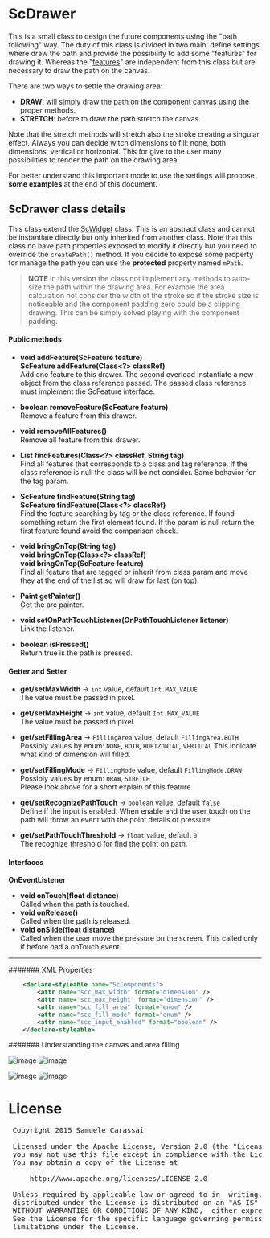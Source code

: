 # ScDrawer
This is a small class to design the future components using the "path following" way.
The duty of this class is divided in two main: define settings where draw the path and provide the possibility to add some "features" for drawing it.
Whereas the "[features](..\sc-feature\ScFeature.md)" are independent from this class but are necessary to draw the path on the canvas.

There are two ways to settle the drawing area:
- **DRAW**: will simply draw the path on the component canvas using the proper methods.
- **STRETCH**: before to draw the path stretch the canvas.

Note that the stretch methods will stretch also the stroke creating a singular effect.
Always you can decide witch dimensions to fill: none, both dimensions, vertical or horizontal.
This for give to the user many possibilities to render the path on the drawing area.

For better understand this important mode to use the settings will propose **some examples** at the end of this document.


## ScDrawer class details
This class extend the [ScWidget](..\sc-widget\ScWidget.md) class.
This is an abstract class and cannot be instantiate directly but only inherited from another class.
Note that this class no have path properties exposed to modify it directly but you need to override the `createPath()` method.
If you decide to expose some property for manage the path you can use the **protected** property named `mPath`.

> **NOTE**
> In this version the class not implement any methods to auto-size the path within the drawing area.
> For example the area calculation not consider the width of the stroke so if the stroke size is noticeable and the component padding zero could be a clipping drawing.
> This can be simply solved playing with the component padding.


#### Public methods

- **void addFeature(ScFeature feature)**<br />
**ScFeature addFeature(Class<?> classRef)**<br />
Add one feature to this drawer.
The second overload instantiate a new object from the class reference passed.
The passed class reference must implement the ScFeature interface.

- **boolean removeFeature(ScFeature feature)**<br />
Remove a feature from this drawer.

- **void removeAllFeatures()**<br />
Remove all feature from this drawer.

- **List<ScFeature> findFeatures(Class<?> classRef, String tag)**<br />
Find all features that corresponds to a class and tag reference.
If the class reference is null the class will be not consider. 
Same behavior for the tag param.

- **ScFeature findFeature(String tag)**<br />
**ScFeature findFeature(Class<?> classRef)**<br />
Find the feature searching by tag or the class reference.
If found something return the first element found.
If the param is null return the first feature found avoid the comparison check.

- **void bringOnTop(String tag)**<br />
**void bringOnTop(Class<?> classRef)**<br />
**void bringOnTop(ScFeature feature)**<br />
Find all feature that are tagged or inherit from class param and move they at the end of the list so will draw for last (on top).

- **Paint getPainter()**<br />
Get the arc painter.

- **void setOnPathTouchListener(OnPathTouchListener listener)**<br />
Link the listener.

- **boolean isPressed()**<br />
Return true is the path is pressed.


#### Getter and Setter

- **get/setMaxWidth**  -> `int` value, default `Int.MAX_VALUE`<br />
The value must be passed in pixel.

- **get/setMaxHeight**  -> `int` value, default `Int.MAX_VALUE`<br />
The value must be passed in pixel.

- **get/setFillingArea**  -> `FillingArea` value, default `FillingArea.BOTH`<br />
Possibly values by enum: `NONE`, `BOTH`, `HORIZONTAL`, `VERTICAL`
This indicate what kind of dimension will filled.

- **get/setFillingMode**  -> `FillingMode` value, default `FillingMode.DRAW`<br />
Possibly values by enum: `DRAW`, `STRETCH`<br />
Please look above for a short explain of this feature.

- **get/setRecognizePathTouch**  -> `boolean` value, default `false`<br />
Define if the input is enabled.
When enable and the user touch on the path will throw an event with the point details of pressure.

- **get/setPathTouchThreshold** -> `float` value, default `0`<br />
The recognize threshold for find the point on path.


#### Interfaces

**OnEventListener**
- **void onTouch(float distance)**<br />
Called when the path is touched.
- **void onRelease()**<br />
Called when the path is released.
- **void onSlide(float distance)**<br />
Called when the user move the pressure on the screen.
This called only if before had a onTouch event.


---
####### XML Properties
```xml
    <declare-styleable name="ScComponents">
        <attr name="scc_max_width" format="dimension" />
        <attr name="scc_max_height" format="dimension" />
        <attr name="scc_fill_area" format="enum" />
        <attr name="scc_fill_mode" format="enum" />
        <attr name="scc_input_enabled" format="boolean" />
    </declare-styleable>
```


####### Understanding the canvas and area filling

![image](https://github.com/Paroca72/sc-widgets/blob/master/raw/sc-drawer/1.jpg)
![image](https://github.com/Paroca72/sc-widgets/blob/master/raw/sc-drawer/2.jpg)

![image](https://github.com/Paroca72/sc-widgets/blob/master/raw/sc-drawer/3.jpg)
![image](https://github.com/Paroca72/sc-widgets/blob/master/raw/sc-drawer/4.jpg)


# License
<pre>
 Copyright 2015 Samuele Carassai

 Licensed under the Apache License, Version 2.0 (the "License");
 you may not use this file except in compliance with the License.
 You may obtain a copy of the License at

     http://www.apache.org/licenses/LICENSE-2.0

 Unless required by applicable law or agreed to in  writing, software
 distributed under the License is distributed on an "AS IS" BASIS,
 WITHOUT WARRANTIES OR CONDITIONS OF ANY KIND,  either express or implied.
 See the License for the specific language governing permissions and
 limitations under the License.
</pre>